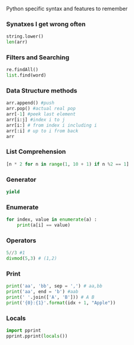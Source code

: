 Python specific syntax and features to remember


### Synatxes I get wrong often
```python
string.lower()
len(arr)
```
### Filters and Searching
```python
re.findAll()
list.find(word)

```

### Data Structure methods
```python
arr.append() #push
arr.pop() #actual real pop
arr[-1] #peek last element
arr[i:j] #index i to j
arr[i:] # from index i including i
arr[:i] # up to i from back 
arr
```
### List Comprehension
```python
[n * 2 for n in range(1, 10 + 1) if n %2 == 1]
```

### Generator
```python
yield
```

### Enumerate
```python
for index, value in enumerate(a) :
	print(a[i] == value)
```
### Operators
``` python
5//3 #1
divmod(5,3) # (1,2)
```
### Print
```python
print('aa', 'bb', sep = ',') # aa,bb
print('aa', end = 'b') #aab
print(' '.join(['A', 'B'])) # A B
print('{0}:{1}'.format(idx + 1, "Apple"))
```

### Locals
```python
import pprint
pprint.pprint(locals())
```